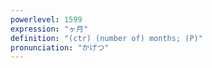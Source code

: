 ```yaml
---
powerlevel: 1599
expression: "ヶ月"
definition: "(ctr) (number of) months; (P)"
pronunciation: "かげつ"
---
```

